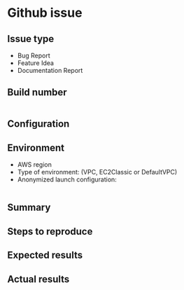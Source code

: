 # Github issue #

<!--
Verify first that your issue/request is not already reported on GitHub.
Also test if the latest release, and master branch are affected too.
-->

## Issue type ##

<!-- Pick one of the items below and delete the others: -->

- Bug Report
- Feature Idea
- Documentation Report

## Build number #

<!--
Paste the build number printed at runtime into CloudWatch logs between the
quotes below.

If you run a custom build, please paste the git commit SHA of the
master when you created the custom build, and also the code diff you applied on
top of it. It can be a gist or preferably a URL to a forked repository.
-->

```text
```

## Configuration ##

<!--
Mention any settings you used to launch the stack, or the environment variables
and command line flags used when executing locally.
-->

## Environment ##

- AWS region
- Type of environment: (VPC, EC2Classic or DefaultVPC)
- Anonymized launch configuration: <!-- paste it under the quotes below -->

```text
```

## Summary ##

<!-- Explain the problem briefly -->

## Steps to reproduce ##

<!--
For bugs, show exactly how to reproduce the problem, using a minimal test-case.
For new features, show how the feature would be used and explain what benefits
it would bring to the other users.
-->

<!-- You can also paste gist.github.com links for larger content -->

## Expected results ##

<!-- What did you expect to happen when running the steps above? -->

## Actual results ##

<!-- What actually happened? -->

<!--
You can paste some logging output and/or a stack trace between quotes below
-->

```text
```

<!-- Love autospotting? Please consider supporting our collective:
👉  https://opencollective.com/autospotting/donate -->
